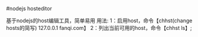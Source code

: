 #nodejs hosteditor

基于nodejs的host编辑工具，简单易用
用法:
1：启用host，命令【chhst(change hosts的简写) 127.0.0.1 fanqi.com】
2：列出当前可用的host，命令【chhst ls】;


